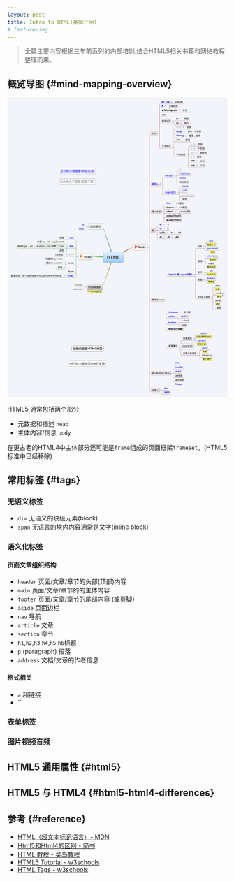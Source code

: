 ```yaml
---
layout: post
title: Intro to HTML(基础介绍)
# feature-img: 
---
```


> 全篇主要内容根据三年前系列的内部培训,结合HTML5相关书籍和网络教程整理而来。


## 概览导图                 {#mind-mapping-overview}

![](/assets/img/html-intro/html.png)

HTML5 通常包括两个部分:
* 元数据和描述 `head`
* 主体内容/信息 `body`

在更古老的HTML4中主体部分还可能是`frame`组成的页面框架`frameset`。(HTML5 标准中已经移除)


## 常用标签               {#tags}

### 无语义标签
* `div` 无语义的块级元素(block)
* `span` 无语言的块内内容通常是文字(inline block)

### 语义化标签

#### 页面文章组织结构

* `header` 页面/文章/章节的头部(顶部)内容
* `main` 页面/文章/章节的的主体内容
* `footer` 页面/文章/章节的尾部内容 (或页脚）
* `aside` 页面边栏
* `nav` 导航
* `article` 文章
* `section` 章节
* `h1`,`h2`,`h3`,`h4`,`h5`,`h6`标题
* `p` (paragraph) 段落
* `address` 文档/文章的作者信息

#### 格式相关

* `a` 超链接
* ``


### 表单标签


### 图片视频音频


### 


## HTML5 通用属性         {#html5}

## HTML5 与 HTML4         {#html5-html4-differences}


## 参考                   {#reference}

* [HTML（超文本标记语言）- MDN](https://developer.mozilla.org/zh-CN/docs/Web/HTML)
* [Html5和Html4的区别 - 简书](https://www.jianshu.com/p/5dbc711331e2)
* [HTML 教程 - 菜鸟教程](http://www.runoob.com/html/html-tutorial.html)
* [HTML5 Tutorial - w3schools](https://www.w3schools.com/html/default.asp)
* [HTML Tags - w3schools](https://www.w3schools.com/tags/ref_byfunc.asp)